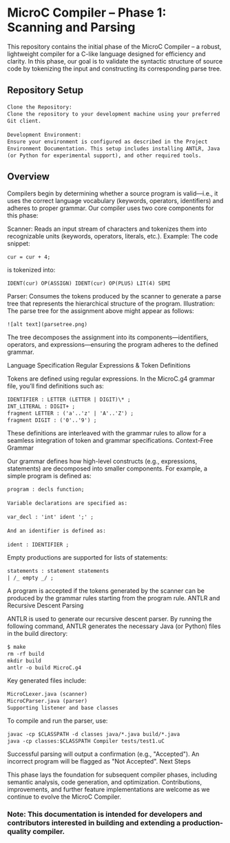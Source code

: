 # MicroC Compiler – Phase 1: Scanning and Parsing

This repository contains the initial phase of the MicroC Compiler – a robust, lightweight compiler for a C-like language designed for efficiency and clarity. In this phase, our goal is to validate the syntactic structure of source code by tokenizing the input and constructing its corresponding parse tree.

## Repository Setup

    Clone the Repository:
    Clone the repository to your development machine using your preferred Git client.

    Development Environment:
    Ensure your environment is configured as described in the Project Environment Documentation. This setup includes installing ANTLR, Java (or Python for experimental support), and other required tools.

## Overview

Compilers begin by determining whether a source program is valid—i.e., it uses the correct language vocabulary (keywords, operators, identifiers) and adheres to proper grammar. Our compiler uses two core components for this phase:

Scanner:
Reads an input stream of characters and tokenizes them into recognizable units (keywords, operators, literals, etc.).
Example:
The code snippet:

    cur = cur + 4;

is tokenized into:

    IDENT(cur) OP(ASSIGN) IDENT(cur) OP(PLUS) LIT(4) SEMI

Parser:
Consumes the tokens produced by the scanner to generate a parse tree that represents the hierarchical structure of the program.
Illustration:
The parse tree for the assignment above might appear as follows:

    ![alt text](parsetree.png)

The tree decomposes the assignment into its components—identifiers, operators, and expressions—ensuring the program adheres to the defined grammar.

Language Specification
Regular Expressions & Token Definitions

Tokens are defined using regular expressions. In the MicroC.g4 grammar file, you’ll find definitions such as:

    IDENTIFIER : LETTER (LETTER | DIGIT)\* ;
    INT_LITERAL : DIGIT+ ;
    fragment LETTER : ('a'..'z' | 'A'..'Z') ;
    fragment DIGIT : ('0'..'9') ;

These definitions are interleaved with the grammar rules to allow for a seamless integration of token and grammar specifications.
Context-Free Grammar

Our grammar defines how high-level constructs (e.g., expressions, statements) are decomposed into smaller components. For example, a simple program is defined as:

    program : decls function;
    
    Variable declarations are specified as:
    
    var_decl : 'int' ident ';' ;
    
    And an identifier is defined as:
    
    ident : IDENTIFIER ;

Empty productions are supported for lists of statements:

    statements : statement statements
    | /_ empty _/ ;

A program is accepted if the tokens generated by the scanner can be produced by the grammar rules starting from the program rule.
ANTLR and Recursive Descent Parsing

ANTLR is used to generate our recursive descent parser. By running the following command, ANTLR generates the necessary Java (or Python) files in the build directory:


    $ make
    rm -rf build
    mkdir build
    antlr -o build MicroC.g4

Key generated files include:

    MicroCLexer.java (scanner)
    MicroCParser.java (parser)
    Supporting listener and base classes

To compile and run the parser, use:

    javac -cp $CLASSPATH -d classes java/*.java build/*.java
    java -cp classes:$CLASSPATH Compiler tests/test1.uC

Successful parsing will output a confirmation (e.g., "Accepted"). An incorrect program will be flagged as "Not Accepted".
Next Steps

This phase lays the foundation for subsequent compiler phases, including semantic analysis, code generation, and optimization. Contributions, improvements, and further feature implementations are welcome as we continue to evolve the MicroC Compiler.

### Note: This documentation is intended for developers and contributors interested in building and extending a production-quality compiler.
